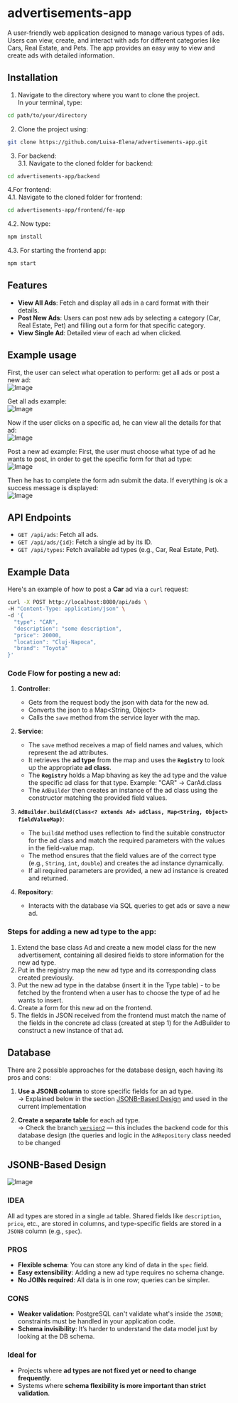 # advertisements-app

A user-friendly web application designed to manage various types of ads. Users can view, create, and interact with ads for different categories like Cars, Real Estate, and Pets. The app provides an easy way to view and create ads with detailed information.  

## **Installation**
1. Navigate to the directory where you want to clone the project.  
In your terminal, type:  
```sh
cd path/to/your/directory
```
2. Clone the project using:  
```sh
git clone https://github.com/Luisa-Elena/advertisements-app.git
```
3. For backend:  
3.1. Navigate to the cloned folder for backend:
```sh
cd advertisements-app/backend
```
4.For frontend:  
4.1. Navigate to the cloned folder for frontend:
```sh
cd advertisements-app/frontend/fe-app
```
4.2. Now type:
```sh
npm install
```
4.3. For starting the frontend app:
```sh
npm start
```


## Features
- **View All Ads**: Fetch and display all ads in a card format with their details.
- **Post New Ads**: Users can post new ads by selecting a category (Car, Real Estate, Pet) and filling out a form for that specific category.
- **View Single Ad**: Detailed view of each ad when clicked.

## Example usage  
First, the user can select what operation to perform: get all ads or post a new ad:  
![Image](https://github.com/user-attachments/assets/7152f421-8171-4bcb-9a32-9292d87e1e02)  

Get all ads example:  
![Image](https://github.com/user-attachments/assets/ea098d03-3979-43a9-87b7-9a7849b62cb7)  

Now if the user clicks on a specific ad, he can view all the details for that ad:  
![Image](https://github.com/user-attachments/assets/57b5cc73-f60d-4414-b291-5054610a5e93)

Post a new ad example:
First, the user must choose what type of ad he wants to post, in order to get the specific form for that ad type:  
![Image](https://github.com/user-attachments/assets/63482048-6b7f-4cf7-9566-047e95ea314d)  

Then he has to complete the form adn submit the data. If everything is ok a success message is displayed:  
![Image](https://github.com/user-attachments/assets/ea64ea7f-f62e-42e8-8bcb-2e249ba04dc9)  



## API Endpoints
- `GET /api/ads`: Fetch all ads.
- `GET /api/ads/{id}`: Fetch a single ad by its ID.
- `GET /api/types`: Fetch available ad types (e.g., Car, Real Estate, Pet).


## Example Data
Here's an example of how to post a **Car** ad via a `curl` request:
```bash
curl -X POST http://localhost:8080/api/ads \
-H "Content-Type: application/json" \
-d '{
  "type": "CAR",
  "description": "some description",
  "price": 20000,
  "location": "Cluj-Napoca",
  "brand": "Toyota"
}'
```


### Code Flow for posting a new ad:

1. **Controller**:
   - Gets from the request body the json with data for the new ad.
   - Converts the json to a Map<String, Object>
   - Calls the `save` method from the service layer with the map.  

2. **Service**:
   - The `save` method receives a map of field names and values, which represent the ad attributes.
   - It retrieves the **ad type** from the map and uses the **`Registry`** to look up the appropriate **ad class**.
   - The **`Registry`** holds a Map bhaving as key the ad type and the value the specific ad class for that type. Example: "CAR" -> CarAd.class  
   - The `AdBuilder` then creates an instance of the ad class using the constructor matching the provided field values.

3. **`AdBuilder.buildAd(Class<? extends Ad> adClass, Map<String, Object> fieldValueMap)`**:
   - The `buildAd` method uses reflection to find the suitable constructor for the ad class and match the required parameters with the values in the field-value map.
   - The method ensures that the field values are of the correct type (e.g., `String`, `int`, `double`) and creates the ad instance dynamically.
   - If all required parameters are provided, a new ad instance is created and returned.

4. **Repository**:
   - Interacts with the database via SQL queries to get ads or save a new ad.  
  

### Steps for adding a new ad type to the app:
1. Extend the base class Ad and create a new model class for the new advertisement, containing all desired fields to store information for the new ad type.
2. Put in the registry map the new ad type and its corresponding class created previously.
3. Put the new ad type in the databse (insert it in the Type table) - to be fetched by the frontend when a user has to choose the type of ad he wants to insert.
4. Create a form for this new ad on the frontend.
5. The fields in JSON received from the frontend must match the name of the fields in the concrete ad class (created at step 1) for the AdBuilder to construct a new instance of that ad.



## Database
There are 2 possible approaches for the database design, each having its pros and cons:  
1. **Use a JSONB column** to store specific fields for an ad type.  
   -> Explained below in the section [JSONB-Based Design](#-idea-jsonb) and used in the current implementation  

2. **Create a separate table** for each ad type.  
   → Check the branch [`version2`](https://github.com/Luisa-Elena/advertisements-app/tree/version2) — this includes the backend code for this database design (the queries and logic in the `AdRepository` class needed to be changed  


## JSONB-Based Design

![Image](https://github.com/user-attachments/assets/35423bbd-6bca-45bd-9895-dbadb6e935cd)

### IDEA  
All ad types are stored in a single `ad` table. Shared fields like `description`, `price`, etc., are stored in columns, and type-specific fields are stored in a `JSONB` column (e.g., `spec`).

### PROS  
- **Flexible schema**: You can store any kind of data in the `spec` field.  
- **Easy extensibility**: Adding a new ad type requires no schema change.  
- **No JOINs required**: All data is in one row; queries can be simpler.

### CONS  
- **Weaker validation**: PostgreSQL can't validate what's inside the `JSONB`; constraints must be handled in your application code.  
- **Schema invisibility**: It’s harder to understand the data model just by looking at the DB schema.

### Ideal for  
- Projects where **ad types are not fixed yet or need to change frequently**.  
- Systems where **schema flexibility is more important than strict validation**.

